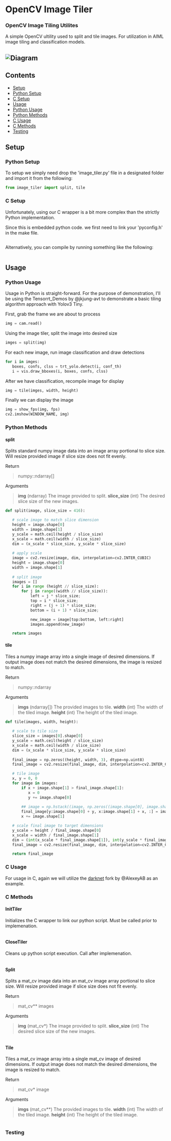 # OpenCV Image Tiler
### OpenCV Image Tiling Utilites
 A simple OpenCV ultility used to split and tile images. For utilization in AIML image tiling and classification models.  
 
 ![Diagram](tiling-module-diagram.png)
 ---
 
 Contents
-----------------

* [Setup](#setup)
* [Python Setup](#py-setup)
* [C Setup](#c-setup)
* [Usage](#usage)
* [Python Usage](#py-usage)
* [Python Methods](#py-methods)
* [C Usage](#c-usage)
* [C Methods](#c-methods)
* [Testing](#testing)


<a name="setup"></a>
Setup
------------

 <a name="py-setup"></a>
 ### Python Setup
 To setup we simply need drop the 'image_tiler.py' file in a designated folder and import it from the following:
 ```python
from image_tiler import split, tile
 ```
 
 <a name="c-usage"></a>
 ### C Setup
 Unfortunately, using our C wrapper is a bit more complex than the strictly Python implementation.

 Since this is embedded python code. we first need to link your 'pyconfig.h' in the make file.
 ```c

 ```

 Alternatively, you can compile by running something like the following:
 ```c

 ```

 <a name="usage"></a>
 Usage
 ------------
  <a name="py-usage"></a>
 ### Python Usage
 Usage in Python is straight-forward. For the purpose of demonstration, I'll be using the Tensorrt_Demos by @jkjung-avt to demonstrate a basic tiling algorithm approach with Yolov3 Tiny.

 First, grab the frame we are about to process
 ```python
img = cam.read()
 ```

 Using the image tiler, split the image into desired size
 ```python
imges = split(img)
 ```

 For each new image, run image classification and draw detections
 ```python
for i in imges:
    boxes, confs, clss = trt_yolo.detect(i, conf_th)
    i = vis.draw_bboxes(i, boxes, confs, clss)
 ```

 After we have classification, recompile image for display
 ```python
img = tile(imges, width, height)
 ```
 
 Finally we can display the image
 ```python
img = show_fps(img, fps)
cv2.imshow(WINDOW_NAME, img)
 ```
 
  <a name="py-methods"></a>
 ### Python Methods
  #### split
  Splits standard numpy image data into an image array portional to slice size. Will resize provided image if slice size does not fit evenly.
   
   Return 
  > numpy::ndarray[]
  
   Arguments
  > **img** (ndarray) The image provided to split.
  > **slice_size** (int) The desired slice size of the new images.

 ```python
 def split(image, slice_size = 416):

    # scale image to match slice dimension
    height = image.shape[0]
    width = image.shape[1]
    y_scale = math.ceil(height / slice_size)
    x_scale = math.ceil(width / slice_size)
    dim = (x_scale * slice_size, y_scale * slice_size)
    
    # apply scale
    image = cv2.resize(image, dim, interpolation=cv2.INTER_CUBIC)
    height = image.shape[0]
    width = image.shape[1]
    
    # split image
    images = []
    for i in range (height // slice_size):
        for j in range((width // slice_size)):
            left = j * slice_size;
            top = i * slice_size;
            right = (j + 1) * slice_size;
            bottom = (i + 1) * slice_size;

            new_image = image[top:bottom, left:right]
            images.append(new_image)

    return images
 ```
 
 
  #### tile
  Tiles a numpy image array into a single image of desired dimensions. If output image does not match the desired dimensions, the image is resized to match.
  
  Return 
  > numpy::ndarray
  
  Arguments
  > **imgs** (ndarray[]) The provided images to tile.
  > **width** (int) The width of the tiled image.
  > **height** (int) The height of the tiled image.

 ```python
def tile(images, width, height):
    
    # scale to tile size
    slice_size = images[0].shape[0]
    y_scale = math.ceil(height / slice_size)
    x_scale = math.ceil(width / slice_size)
    dim = (x_scale * slice_size, y_scale * slice_size)
    
    final_image = np.zeros((height, width, 3), dtype=np.uint8)
    final_image = cv2.resize(final_image, dim, interpolation=cv2.INTER_CUBIC)

    # tile image
    x, y = 0, 0
    for image in images:
        if x + image.shape[1] > final_image.shape[1]:
           x = 0
           y += image.shape[0]
        
        ## image = np.hstack((image, np.zeros((image.shape[0], image.shape[1], 3))))
        final_image[y:image.shape[0] + y, x:image.shape[1] + x, :] = image
        x += image.shape[1]

    # scale final image to target dimensions
    y_scale = height / final_image.shape[0]
    x_scale = width / final_image.shape[1]
    dim = (int(x_scale * final_image.shape[1]), int(y_scale * final_image.shape[0]))
    final_image = cv2.resize(final_image, dim, interpolation=cv2.INTER_CUBIC)

    return final_image
 ```
 
  <a name="c-usage"></a>
 ### C Usage
 For usage in C, again we will utilize the [darknet](https://github.com/AlexeyAB/darknet) fork by @AlexeyAB as an example.
 
 <a name="c-methods"></a>
 ### C Methods
  #### InitTiler
  Initializes the C wrapper to link our python script. Must be called prior to implemenation.
  
  ```c
  
  ```
  
  #### CloseTiler
  Cleans up python script execution. Call after implemenation.
  
  ```c
  
  ```

  #### Split
  Splits a mat_cv image data into an mat_cv image array portional to slice size. Will resize provided image if slice size does not fit evenly.
  
  Return 
  > mat_cv** images
  
  Arguments
  > **img** (mat_cv*) The image provided to split.
  > **slice_size** (int) The desired slice size of the new images.

 ```c
 
 ```


  #### Tile
  Tiles a mat_cv image array into a single mat_cv image of desired dimensions. If output image does not match the desired dimensions, the image is resized to match.
  
  Return 
  > mat_cv* image
  
  Arguments
  > **imgs** (mat_cv**) The provided images to tile.
  > **width** (int) The width of the tiled image.
  > **height** (int) The height of the tiled image.

 ```c

 ```

<a name="testing"></a>
 ### Testing
 
 
